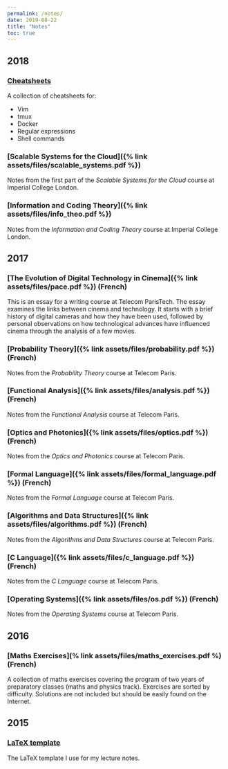 ```yaml
---
permalink: /notes/
date: 2019-08-22
title: "Notes"
toc: true
---
```


## 2018

### [Cheatsheets](https://github.com/ojroques/cheatsheets)
A collection of cheatsheets for:
* Vim
* tmux
* Docker
* Regular expressions
* Shell commands

### [Scalable Systems for the Cloud]({% link assets/files/scalable_systems.pdf %})
Notes from the first part of the *Scalable Systems for the Cloud* course at Imperial College London.

### [Information and Coding Theory]({% link assets/files/info_theo.pdf %})
Notes from the *Information and Coding Theory* course at Imperial College London.


## 2017

### [The Evolution of Digital Technology in Cinema]({% link assets/files/pace.pdf %}) (French)
This is an essay for a writing course at Telecom ParisTech. The essay examines the links between cinema and technology. It starts with a brief history of digital cameras and how they have been used, followed by personal observations on how technological advances have influenced cinema through the analysis of a few movies.

### [Probability Theory]({% link assets/files/probability.pdf %}) (French)
Notes from the *Probability Theory* course at Telecom Paris.

### [Functional Analysis]({% link assets/files/analysis.pdf %}) (French)
Notes from the *Functional Analysis* course at Telecom Paris.

### [Optics and Photonics]({% link assets/files/optics.pdf %}) (French)
Notes from the *Optics and Photonics* course at Telecom Paris.

### [Formal Language]({% link assets/files/formal_language.pdf %}) (French)
Notes from the *Formal Language* course at Telecom Paris.

### [Algorithms and Data Structures]({% link assets/files/algorithms.pdf %}) (French)
Notes from the *Algorithms and Data Structures* course at Telecom Paris.

### [C Language]({% link assets/files/c_language.pdf %}) (French)
Notes from the *C Language* course at Telecom Paris.

### [Operating Systems]({% link assets/files/os.pdf %}) (French)
Notes from the *Operating Systems* course at Telecom Paris.


## 2016

### [Maths Exercises](% link assets/files/maths_exercises.pdf %) (French)
A collection of maths exercises covering the program of two years of preparatory classes (maths and physics track). Exercises are sorted by difficulty. Solutions are not included but should be easily found on the Internet.


## 2015

### [LaTeX template](https://github.com/ojroques/dotfiles/tree/master/latex)
The LaTeX template I use for my lecture notes.
